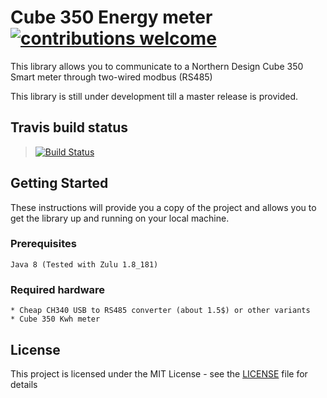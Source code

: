 # Cube 350 Energy meter [![contributions welcome](https://img.shields.io/badge/contributions-welcome-brightgreen.svg?style=flat)](https://github.com/M-Devloo/Cube-350-Smart-meter/issues)

This library allows you to communicate to a Northern Design Cube 350 Smart meter through two-wired modbus (RS485)

This library is still under development till a master release is provided.

## Travis build status
> [![Build Status](https://travis-ci.com/M-Devloo/Cube-350-Smart-meter.svg?branch=master)](https://travis-ci.com/M-Devloo/Cube-350-Smart-meter)

## Getting Started
These instructions will provide you a copy of the project and allows you to get the library up and running on your local machine.

### Prerequisites
```
Java 8 (Tested with Zulu 1.8_181)
```

### Required hardware
```
* Cheap CH340 USB to RS485 converter (about 1.5$) or other variants
* Cube 350 Kwh meter
```

## License

This project is licensed under the MIT License - see the [LICENSE](LICENSE) file for details